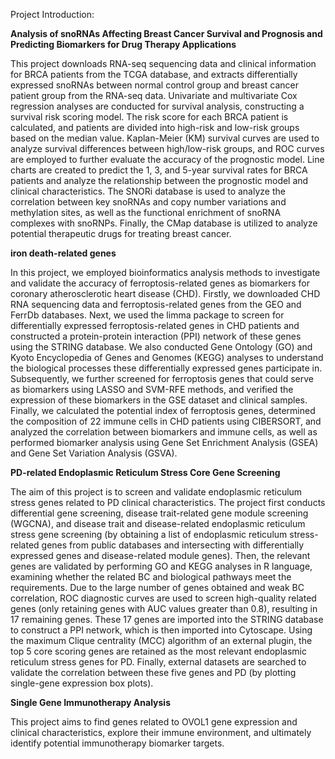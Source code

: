Project Introduction:


**Analysis of snoRNAs Affecting Breast Cancer Survival and Prognosis and Predicting Biomarkers for Drug Therapy Applications**

This project downloads RNA-seq sequencing data and clinical information for BRCA patients from the TCGA database, and extracts differentially expressed snoRNAs between normal control group and breast cancer patient group from the RNA-seq data. Univariate and multivariate Cox regression analyses are conducted for survival analysis, constructing a survival risk scoring model. The risk score for each BRCA patient is calculated, and patients are divided into high-risk and low-risk groups based on the median value. Kaplan-Meier (KM) survival curves are used to analyze survival differences between high/low-risk groups, and ROC curves are employed to further evaluate the accuracy of the prognostic model. Line charts are created to predict the 1, 3, and 5-year survival rates for BRCA patients and analyze the relationship between the prognostic model and clinical characteristics. The SNORi database is used to analyze the correlation between key snoRNAs and copy number variations and methylation sites, as well as the functional enrichment of snoRNA complexes with snoRNPs. Finally, the CMap database is utilized to analyze potential therapeutic drugs for treating breast cancer.

**iron death-related genes**

In this project, we employed bioinformatics analysis methods to investigate and validate the accuracy of ferroptosis-related genes as biomarkers for coronary atherosclerotic heart disease (CHD). Firstly, we downloaded CHD RNA sequencing data and ferroptosis-related genes from the GEO and FerrDb databases. Next, we used the limma package to screen for differentially expressed ferroptosis-related genes in CHD patients and constructed a protein-protein interaction (PPI) network of these genes using the STRING database. We also conducted Gene Ontology (GO) and Kyoto Encyclopedia of Genes and Genomes (KEGG) analyses to understand the biological processes these differentially expressed genes participate in. Subsequently, we further screened for ferroptosis genes that could serve as biomarkers using LASSO and SVM-RFE methods, and verified the expression of these biomarkers in the GSE dataset and clinical samples. Finally, we calculated the potential index of ferroptosis genes, determined the composition of 22 immune cells in CHD patients using CIBERSORT, and analyzed the correlation between biomarkers and immune cells, as well as performed biomarker analysis using Gene Set Enrichment Analysis (GSEA) and Gene Set Variation Analysis (GSVA).


**PD-related Endoplasmic Reticulum Stress Core Gene Screening**


The aim of this project is to screen and validate endoplasmic reticulum stress genes related to PD clinical characteristics. The project first conducts differential gene screening, disease trait-related gene module screening (WGCNA), and disease trait and disease-related endoplasmic reticulum stress gene screening (by obtaining a list of endoplasmic reticulum stress-related genes from public databases and intersecting with differentially expressed genes and disease-related module genes). Then, the relevant genes are validated by performing GO and KEGG analyses in R language, examining whether the related BC and biological pathways meet the requirements. Due to the large number of genes obtained and weak BC correlation, ROC diagnostic curves are used to screen high-quality related genes (only retaining genes with AUC values greater than 0.8), resulting in 17 remaining genes. These 17 genes are imported into the STRING database to construct a PPI network, which is then imported into Cytoscape. Using the maximum Clique centrality (MCC) algorithm of an external plugin, the top 5 core scoring genes are retained as the most relevant endoplasmic reticulum stress genes for PD. Finally, external datasets are searched to validate the correlation between these five genes and PD (by plotting single-gene expression box plots).

**Single Gene Immunotherapy Analysis**

This project aims to find genes related to OVOL1 gene expression and clinical characteristics, explore their immune environment, and ultimately identify potential immunotherapy biomarker targets.
